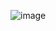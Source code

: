 ![image](https://github.com/Jubayer-K/javascript-fundamentals/assets/91590240/9c7a6042-8331-4c8a-805f-7d3009151857)
